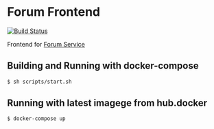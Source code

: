 # Forum Frontend
[![Build Status](https://travis-ci.org/leonmaia/forum-frontend.svg?branch=master)](https://travis-ci.org/leonmaia/forum-frontend)

Frontend for [Forum Service](https://github.com/leonmaia/forum)

## Building and Running with docker-compose
```bash
$ sh scripts/start.sh
```

## Running with latest imagege from hub.docker
```bash
$ docker-compose up
```